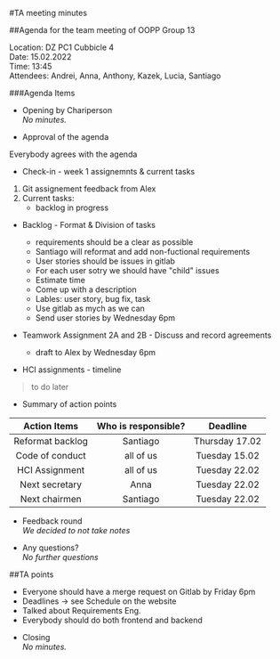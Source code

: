 #TA meeting minutes

##Agenda for the team meeting of OOPP Group 13

Location: DZ PC1 Cubbicle 4  
Date: 15.02.2022  
Time: 13:45  
Attendees: Andrei, Anna, Anthony, Kazek, Lucia, Santiago  

###Agenda Items

- Opening by Chariperson\
    *No minutes.*


- Approval of the agenda  

Everybody agrees with the agenda



- Check-in - week 1 assignemnts & current tasks  

1) Git assignement feedback from Alex
2) Current tasks:
   * backlog in progress
   


- Backlog - Format & Division of tasks
    * requirements should be a clear as possible
    * Santiago will reformat and add non-fuctional requirements
    * User stories should be issues in gitlab
    * For each user sotry we should have "child" issues
    * Estimate time
    * Come up with a description
    * Lables: user story, bug fix, task
    * Use gitlab as mych as we can
    * Send user stories by Wednesday 6pm


- Teamwork Assignment 2A and 2B - Discuss and record agreements  
  * draft to Alex by Wednesday 6pm


- HCI assignments - timeline
> to do later


- Summary of action points  

| Action Items | Who is responsible? | Deadline    |
|:------------:|:-------------------:|:-----------:|
| Reformat backlog | Santiago | Thursday 17.02 |
| Code of conduct | all of us          | Tuesday 15.02 |
| HCI Assignment | all of us           | Tuesday 22.02 |
| Next secretary | Anna | Tuesday 22.02 |
| Next chairmen | Santiago | Tuesday 22.02 |




- Feedback round\
*We decided to not take notes*



- Any questions?  
*No further questions*


##TA points
* Everyone should have a merge request on Gitlab by Friday 6pm
* Deadlines -> see Schedule on the website
* Talked about Requirements Eng.
* Everybody should do both frontend and backend


- Closing\
*No minutes.*